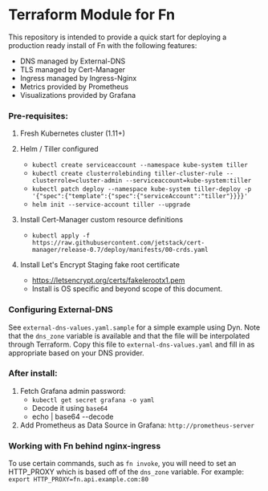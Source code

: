 # Terraform Module for Fn

This repository is intended to provide a quick start for deploying a production ready install of Fn
with the following features:

* DNS managed by External-DNS
* TLS managed by Cert-Manager
* Ingress managed by Ingress-Nginx
* Metrics provided by Prometheus
* Visualizations provided by Grafana

### Pre-requisites:

1. Fresh Kubernetes cluster (1.11+)

1. Helm / Tiller configured
    * `kubectl create serviceaccount --namespace kube-system tiller`
    * `kubectl create clusterrolebinding tiller-cluster-rule --clusterrole=cluster-admin --serviceaccount=kube-system:tiller`
    * `kubectl patch deploy --namespace kube-system tiller-deploy -p '{"spec":{"template":{"spec":{"serviceAccount":"tiller"}}}}'`
    * `helm init --service-account tiller --upgrade`

1. Install Cert-Manager custom resource definitions
    * `kubectl apply -f https://raw.githubusercontent.com/jetstack/cert-manager/release-0.7/deploy/manifests/00-crds.yaml`

1. Install Let's Encrypt Staging fake root certificate
    * https://letsencrypt.org/certs/fakelerootx1.pem
    * Install is OS specific and beyond scope of this document.

### Configuring External-DNS

See `external-dns-values.yaml.sample` for a simple example using Dyn.  Note that the `dns_zone` variable is available 
and that the file will be interpolated through Terraform.  Copy this file to `external-dns-values.yaml` and fill in as
appropriate based on your DNS provider.

### After install:

1. Fetch Grafana admin password:
    * `kubectl get secret grafana -o yaml`
    * Decode it using `base64`
    * echo <encoded bits from kubectl output> | base64 --decode
1. Add Prometheus as Data Source in Grafana: `http://prometheus-server`

### Working with Fn behind nginx-ingress

To use certain commands, such as `fn invoke`, you will need to set an HTTP_PROXY which is based off of the `dns_zone` variable.
For example:
    `export HTTP_PROXY=fn.api.example.com:80`